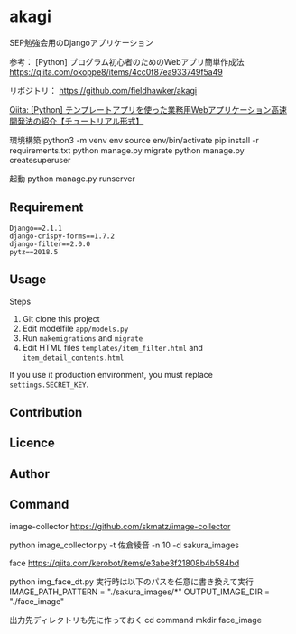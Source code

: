 akagi
====

SEP勉強会用のDjangoアプリケーション

参考：
[Python] プログラム初心者のためのWebアプリ簡単作成法
https://qiita.com/okoppe8/items/4cc0f87ea933749f5a49

リポジトリ：
https://github.com/fieldhawker/akagi

[Qiita: [Python] テンプレートアプリを使った業務用Webアプリケーション高速開発法の紹介【チュートリアル形式】](https://qiita.com/okoppe8/items/4cc0f87ea933749f5a49)

環境構築
python3 -m venv env
source env/bin/activate
pip install -r requirements.txt
python manage.py migrate
python manage.py createsuperuser 

起動
python manage.py runserver

## Requirement

```
Django==2.1.1
django-crispy-forms==1.7.2
django-filter==2.0.0
pytz==2018.5
```

## Usage

Steps

1. Git clone this project
2. Edit modelfile `app/models.py`
3. Run `makemigrations` and `migrate`
4. Edit HTML files `templates/item_filter.html` and `item_detail_contents.html`

If you use it production environment, you must replace `settings.SECRET_KEY`.

## Contribution



## Licence



## Author


## Command

image-collector
https://github.com/skmatz/image-collector

python image_collector.py -t 佐倉綾音 -n 10 -d sakura_images

face
https://qiita.com/kerobot/items/e3abe3f21808b4b584bd

python img_face_dt.py
 実行時は以下のパスを任意に書き換えて実行
 IMAGE_PATH_PATTERN = "./sakura_images/*"
 OUTPUT_IMAGE_DIR = "./face_image"

 出力先ディレクトリも先に作っておく
 cd command
 mkdir face_image

